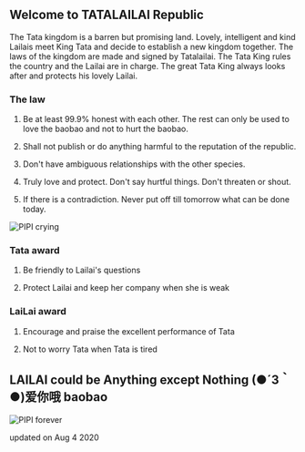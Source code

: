 ## Welcome to TATALAILAI Republic

The Tata kingdom is a barren but promising land. Lovely, intelligent and kind Lailais meet King Tata and decide to establish a new kingdom together. The laws of the kingdom are made and signed by Tatalailai. The Tata King rules the country and the Lailai are in charge. The great Tata King always looks after and protects his lovely Lailai.

### The law


1. Be at least 99.9% honest with each other. The rest can only be used to love the baobao and not to hurt the baobao.

2. Shall not publish or do anything harmful to the reputation of the republic.

3. Don't have ambiguous relationships with the other species.

4. Truly love and protect. Don't say hurtful things. Don't threaten or shout.

5. If there is a contradiction. Never put off till tomorrow what can be done today.

![PIPI crying](https://www.netclipart.com/pp/m/299-2999855_pikachu-crying.png)


### Tata award

1. Be friendly to Lailai's questions

2. Protect Lailai and keep her company when she is weak



### LaiLai award

1. Encourage and praise the excellent performance of Tata

2. Not to worry Tata when Tata is tired


## **LAILAI could be Anything except Nothing (●´З｀●)爱你哦 baobao**


![PIPI forever](http://images5.fanpop.com/image/photos/31600000/Pikachu-Couple-pikachu-31692111-500-276.jpg)

updated on Aug 4 2020
